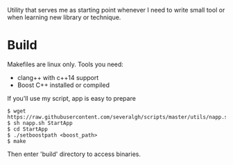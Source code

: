 Utility that serves me as starting point whenever I need to write small tool or when learning new library or technique.

# Build

Makefiles are linux only. Tools you need:
* clang++ with c++14 support
* Boost C++ installed or compiled

If you'll use my script, app is easy to prepare

````
$ wget https://raw.githubusercontent.com/severalgh/scripts/master/utils/napp.sh
$ sh napp.sh StartApp
$ cd StartApp
$ ./setboostpath <boost_path>
$ make
````
Then enter 'build' directory to access binaries.

